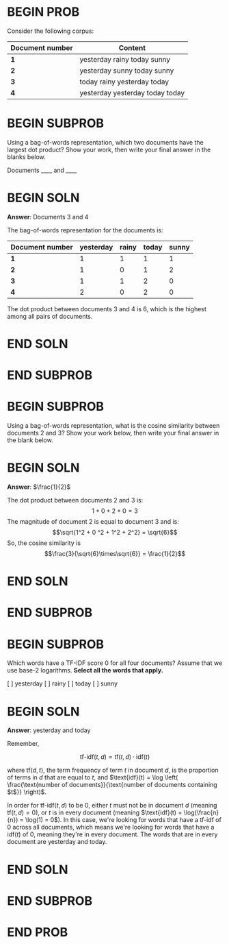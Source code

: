 # BEGIN PROB
Consider the following corpus:

| **Document number** | Content                           |
|-----------------|-----------------------------------|
| **1**               | yesterday rainy today sunny     |
| **2**               | yesterday sunny today sunny     |
| **3**               | today rainy yesterday today     |
| **4**               | yesterday yesterday today today |

# BEGIN SUBPROB
Using a bag-of-words representation, which two documents have the largest dot product? Show your work, then write your final answer in the blanks below.

Documents ____ and ____
# BEGIN SOLN
**Answer**: Documents 3 and 4

The bag-of-words representation for the documents is:

| **Document number** | yesterday | rainy | today | sunny |
|----------|-----------|-------|-------|-------|
| **1**        | 1         | 1     | 1     | 1     |
| **2**        | 1         | 0     | 1     | 2     |
| **3**        | 1         | 1     | 2     | 0     |
| **4**        | 2         | 0     | 2     | 0     |

The dot product between documents $3$ and $4$ is $6$, which is the highest among all pairs of documents.

# END SOLN
# END SUBPROB

# BEGIN SUBPROB
Using a bag-of-words representation, what is the cosine similarity between documents $2$ and $3$? Show your work below, then write your final answer in the blank below.
# BEGIN SOLN
**Answer**: $\frac{1}{2}$

The dot product between documents $2$ and $3$ is: $$1 + 0 + 2 + 0 = 3$$ The magnitude of document $2$ is equal to document $3$ and is: $$\sqrt{1^2 + 0 ^2 + 1^2 + 2^2} = \sqrt{6}$$ So, the cosine similarity is $$\frac{3}{\sqrt{6}\times\sqrt{6}} = \frac{1}{2}$$

# END SOLN
# END SUBPROB

# BEGIN SUBPROB

Which words have a TF-IDF score $0$ for all four documents? Assume that we use base-2 logarithms. **Select all the words that apply.**

[ ] yesterday
[ ] rainy
[ ] today
[ ] sunny

# BEGIN SOLN

**Answer**: yesterday and today

Remember,

$$\text{tf-idf}(t, d) = \text{tf}(t, d) \cdot \text{idf}(t)$$

where $\text{tf}(d, t)$, the term frequency of term $t$ in document $d$, is the proportion of terms in $d$ that are equal to $t$, and $\text{idf}(t) = \log \left( \frac{\text{number of documents}}{\text{number of documents containing $t$}} \right)$.

In order for $\text{tf-idf}(t, d)$ to be 0, either $t$ must not be in document $d$ (meaning $\text{tf}(t, d) = 0$), or $t$ is in every document (meaning $\text{idf}(t) = \log(\frac{n}{n}) = \log(1) = 0$). In this case, we're looking for words that have a $\text{tf-idf}$ of 0 across all documents, which means we're looking for words that have a $\text{idf}(t)$ of 0, meaning they're in every document. The words that are in every document are yesterday and today.

# END SOLN
# END SUBPROB
# END PROB